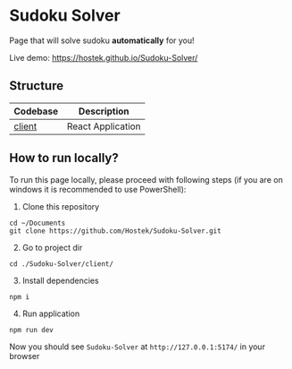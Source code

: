 # Sudoku Solver
Page that will solve sudoku **automatically** for you!

Live demo: https://hostek.github.io/Sudoku-Solver/

## Structure

| Codebase              |      Description          |
| :-------------------- | :-----------------------: |
| [client](client)        |      React Application           |

## How to run locally?
To run this page locally, please proceed with following steps (if you are on windows it is recommended to use PowerShell):

1. Clone this repository
```
cd ~/Documents
git clone https://github.com/Hostek/Sudoku-Solver.git
```

2. Go to project dir
```
cd ./Sudoku-Solver/client/
```

3. Install dependencies
```
npm i
```

4. Run application
```
npm run dev
```

Now you should see `Sudoku-Solver` at `http://127.0.0.1:5174/` in your browser
